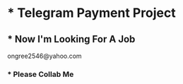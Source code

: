 <h1>* Telegram Payment Project</h1>
<h2>* Now I'm Looking For A Job</h2>
<p>ongree2546@yahoo.com</p>
<h3>* Please Collab Me</h3>

